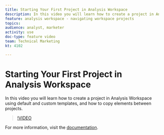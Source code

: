 ```yaml
---
title: Starting Your First Project in Analysis Workspace
description: In this video you will learn how to create a project in Analysis Workspace using default and custom templates, and how to copy elements between projects.
feature: analysis workspace - navigating workspace projects
topics: 
audience: analyst, marketer
activity: use
doc-type: feature video
team: Technical Marketing
kt: 4102

---
```


# Starting Your First Project in Analysis Workspace

In this video you will learn how to create a project in Analysis Workspace using default and custom templates, and how to copy elements between projects.

>[!VIDEO](https://video.tv.adobe.com/v/30368/?quality=12)

For more information, visit the [documentation](https://docs.adobe.com/content/help/en/analytics/analyze/analysis-workspace/build-workspace-project/freeform-overview.html).
